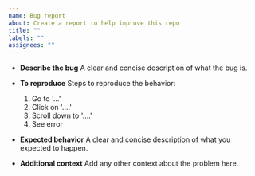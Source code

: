 ```yaml
---
name: Bug report
about: Create a report to help improve this repo
title: ""
labels: ""
assignees: ""
---
```


- **Describe the bug**
  A clear and concise description of what the bug is.

- **To reproduce**
  Steps to reproduce the behavior:

  1. Go to '...'
  2. Click on '....'
  3. Scroll down to '....'
  4. See error

- **Expected behavior**
  A clear and concise description of what you expected to happen.

- **Additional context**
  Add any other context about the problem here.
